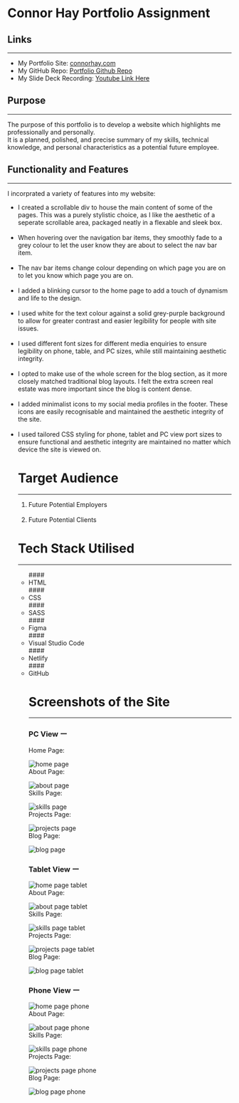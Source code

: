 # Connor Hay Portfolio Assignment

## Links

---

- My Portfolio Site:
  [connorhay.com](https://connorhay.com)
  <br>
- My GitHub Repo:
  [Portfolio Github Repo](https://github.com/ConnorCoderAcademy/portfolio-assignment-t1)
  <br>
- My Slide Deck Recording:
  [Youtube Link Here](https://youtu.be/w5GsnjkvVVo)

## Purpose

---

The purpose of this portfolio is to develop a website which highlights me professionally and personally. <br>
It is a planned, polished, and precise summary of my skills, technical knowledge, and personal characteristics as a potential future employee.

## Functionality and Features

---

I incorprated a variety of features into my website:

<ul>

<li>I created a scrollable div to house the main content of some of the pages. This was a purely stylistic choice, as I like the aesthetic of a seperate scrollable area, packaged neatly in a flexable and sleek box.</li>
<br>
<li>When hovering over the navigation bar items, they smoothly fade to a grey colour to let the user know they are about to select the nav bar item.</li>
<br>
<li>The nav bar items change colour depending on which page you are on to let you know which page you are on.</li>
<br>
<li>I added a blinking cursor to the home page to add a touch of dynamism and life to the design.</li>
<br>
<li>I used white for the text colour against a solid grey-purple background to allow for greater contrast and easier legibility for people with site issues.</li>
<br>
<li>I used different font sizes for different media enquiries to ensure legibility on phone, table, and PC sizes, while still maintaining aesthetic integrity.</li>
<br>
<li>I opted to make use of the whole screen for the blog section, as it more closely matched traditional blog layouts. I felt the extra screen real estate was more important since the blog is content dense.</li>
<br>
<li>I added minimalist icons to my social media profiles in the footer. These icons are easily recognisable and maintained the aesthetic integrity of the site.</li>
<br>
<li>I used tailored CSS styling for phone, tablet and PC view port sizes to ensure functional and aesthetic integrity are maintained no matter which device the site is viewed on.</li>

# Target Audience

---

<ol> 
<li>Future Potential Employers</li>
<bre></br>
<li>Future Potential Clients</li>
</ol>

# Tech Stack Utilised

---

<ul>
#### <li>HTML</li>
#### <li>CSS</li>
#### <li>SASS</li>
#### <li>Figma</li>
#### <li>Visual Studio Code</li>
#### <li>Netlify</li>
#### <li>GitHub</li>

# Screenshots of the Site

---

### PC View ー

Home Page:

![home page](./photo/home.png)
<br>
About Page:

![about page](./photo/about.png)
<br>
Skills Page:

![skills page](./photo/skills.png)
<br>
Projects Page:

![projects page](./photo/projects.png)
<br>
Blog Page:

![blog page](./photo/blog.png)

### Tablet View ー

![home page tablet](./photo/home-tablet.png)
<br>
About Page:

![about page tablet](./photo/about-tablet.png)
<br>
Skills Page:

![skills page tablet](./photo/skills-tablet.png)
<br>
Projects Page:

![projects page tablet](./photo/projects-tablet.png)
<br>
Blog Page:

![blog page tablet](./photo/blog-tablet.png)

### Phone View ー

![home page phone](./photo/home-phone.png)
<br>
About Page:

![about page phone](./photo/about-phone.png)
<br>
Skills Page:

![skills page phone](./photo/skills-phone.png)
<br>
Projects Page:

![projects page phone](./photo/projects-phone.png)
<br>
Blog Page:

![blog page phone](./photo/blog-phone.png)
